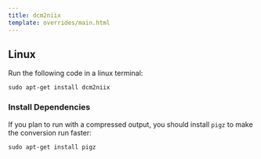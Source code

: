 ```yaml
---
title: dcm2niix
template: overrides/main.html
---
```


## Linux

Run the following code in a linux terminal:

```console
sudo apt-get install dcm2niix
```

### Install Dependencies

If you plan to run with a compressed output, you should install `pigz` to make the conversion run faster:

```console
sudo apt-get install pigz
```
